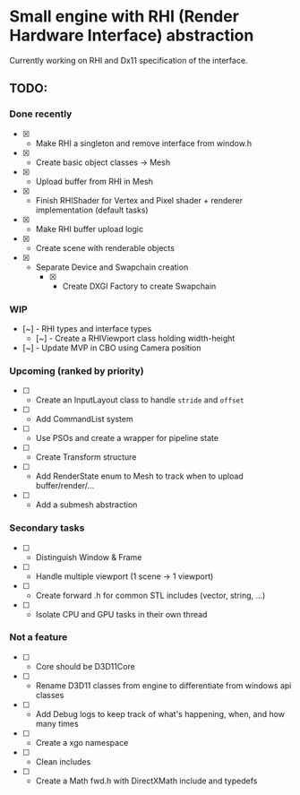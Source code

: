 # Small engine with RHI (Render Hardware Interface) abstraction

Currently working on RHI and Dx11 specification of the interface.

## TODO:

### Done recently

- [X] - Make RHI a singleton and remove interface from window.h
- [X] - Create basic object classes -> Mesh
- [X] - Upload buffer from RHI in Mesh
- [X] - Finish RHIShader for Vertex and Pixel shader + renderer implementation (default tasks)
- [X] - Make RHI buffer upload logic
- [X] - Create scene with renderable objects
- [X] - Separate Device and Swapchain creation
	- [X] - Create DXGI Factory to create Swapchain

### WIP

- [~] - RHI types and interface types
	- [~] - Create a RHIViewport class holding width-height
- [~] - Update MVP in CBO using Camera position

### Upcoming (ranked by priority)

- [ ] - Create an InputLayout class to handle `stride` and `offset`
- [ ] - Add CommandList system
- [ ] - Use PSOs and create a wrapper for pipeline state
- [ ] - Create Transform structure
- [ ] - Add RenderState enum to Mesh to track when to upload buffer/render/...
- [ ] - Add a submesh abstraction

### Secondary tasks

- [ ] - Distinguish Window & Frame
- [ ] - Handle multiple viewport (1 scene -> 1 viewport)
- [ ] - Create forward .h for common STL includes (vector, string, ...)
- [ ] - Isolate CPU and GPU tasks in their own thread

### Not a feature

- [ ] - Core should be D3D11Core
- [ ] - Rename D3D11 classes from engine to differentiate from windows api classes
- [ ] - Add Debug logs to keep track of what's happening, when, and how many times
- [ ] - Create a xgo namespace
- [ ] - Clean includes
- [ ] - Create a Math fwd.h with DirectXMath include and typedefs